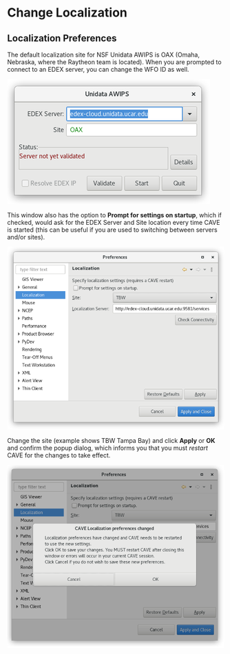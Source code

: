 # Change Localization

## Localization Preferences

The default localization site for NSF Unidata AWIPS is OAX (Omaha, Nebraska, where the Raytheon team is located).  When you are prompted to connect to an EDEX server, you can change the WFO ID as well. 

![](../images/connectWindow.png)

<!-- 
Need to reimplement the "Restart Now" button, and be a bit smarter about it (apply automatically, delete caveData if changing servers).

Since release 16.1.4, CAVE users can switch the localization site to any valid NWS WFO from **CAVE > Preferences > Localization**, where edits can be made to both the site ID and EDEX server name. Click **Restart** after changes are applied.   -->
This window also has the option to **Prompt for settings on startup**, which if checked, would ask for the EDEX Server and Site location every time CAVE is started (this can be useful if you are used to switching between servers and/or sites).

![](../images/localization-preferences.png)

Change the site (example shows TBW Tampa Bay) and click **Apply** or **OK** and confirm the popup dialog, which informs you that you must *restart* CAVE for the changes to take effect.  

![](../images/localization-preferences-changed.png)
